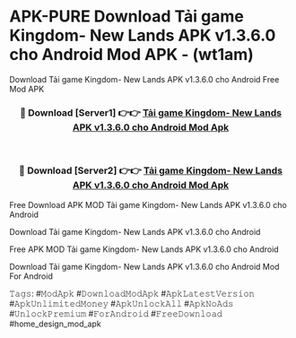 # APK-PURE Download Tải game Kingdom- New Lands APK v1.3.6.0 cho Android Mod APK - (wt1am)
Download Tải game Kingdom- New Lands APK v1.3.6.0 cho Android Free Mod APK

<div align="center">
<h3>🔴 Download [Server1] 👉👉 <a href="https://apk-comot.site?title=Tải_game_Kingdom-_New_Lands_APK_v1.3.6.0_cho_Android">Tải game Kingdom- New Lands APK v1.3.6.0 cho Android Mod Apk</a></h3><br>

<h3>🔴 Download [Server2] 👉👉 <a href="https://apk-comot.site?title=Tải_game_Kingdom-_New_Lands_APK_v1.3.6.0_cho_Android">Tải game Kingdom- New Lands APK v1.3.6.0 cho Android Mod Apk</a></h3>
</div>


Free Download APK MOD Tải game Kingdom- New Lands APK v1.3.6.0 cho Android

Download Tải game Kingdom- New Lands APK v1.3.6.0 cho Android 

Free APK MOD Tải game Kingdom- New Lands APK v1.3.6.0 cho Android 

Download Tải game Kingdom- New Lands APK v1.3.6.0 cho Android Mod For Android

𝚃𝚊𝚐𝚜: #𝙼𝚘𝚍𝙰𝚙𝚔 #𝙳𝚘𝚠𝚗𝚕𝚘𝚊𝚍𝙼𝚘𝚍𝙰𝚙𝚔 #𝙰𝚙𝚔𝙻𝚊𝚝𝚎𝚜𝚝𝚅𝚎𝚛𝚜𝚒𝚘𝚗 #𝙰𝚙𝚔𝚄𝚗𝚕𝚒𝚖𝚒𝚝𝚎𝚍𝙼𝚘𝚗𝚎𝚢 #𝙰𝚙𝚔𝚄𝚗𝚕𝚘𝚌𝚔𝙰𝚕𝚕 #𝙰𝚙𝚔𝙽𝚘𝙰𝚍𝚜 #𝚄𝚗𝚕𝚘𝚌𝚔𝙿𝚛𝚎𝚖𝚒𝚞𝚖 #𝙵𝚘𝚛𝙰𝚗𝚍𝚛𝚘𝚒𝚍 #𝙵𝚛𝚎𝚎𝙳𝚘𝚠𝚗𝚕𝚘𝚊𝚍 #home_design_mod_apk